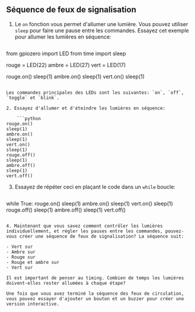 ## Séquence de feux de signalisation

1. Le `on` fonction vous permet d'allumer une lumière. Vous pouvez utiliser `sleep` pour faire une pause entre les commandes. Essayez cet exemple pour allumer les lumières en séquence:
    
    ```python
from gpiozero import LED
from time import sleep

rouge = LED(22)
ambre = LED(27)
vert = LED(17)

rouge.on()
sleep(1)
ambre.on()
sleep(1)
vert.on()
sleep(1)
```

Les commandes principales des LEDs sont les suivantes: `on`, `off`, `toggle` et `blink`.

2. Essayez d'allumer et d'éteindre les lumières en séquence:
    
    ```python
rouge.on()
sleep(1)
ambre.on()
sleep(1)
vert.on()
sleep(1)
rouge.off()
sleep(1)
ambre.off()
sleep(1)
vert.off()
```

3. Essayez de répéter ceci en plaçant le code dans un `while` boucle:
    
    ```python
while True:
   rouge.on()
   sleep(1)
   ambre.on()
   sleep(1)
   vert.on()
   sleep(1)
   rouge.off()
   sleep(1)
   ambre.off()
   sleep(1)
   vert.off()
```

4. Maintenant que vous savez comment contrôler les lumières individuellement, et régler les pauses entre les commandes, pouvez-vous créer une séquence de feux de signalisation? La séquence suit:

- Vert sur
- Ambre sur
- Rouge sur
- Rouge et ambre sur
- Vert sur

Il est important de penser au timing. Combien de temps les lumières doivent-elles rester allumées à chaque étape?

Une fois que vous avez terminé la séquence des feux de circulation, vous pouvez essayer d'ajouter un bouton et un buzzer pour créer une version interactive.